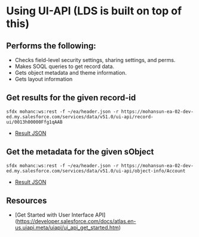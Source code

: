 # Using UI-API (LDS is built on top of this) 


## Performs the following:
- Checks field-level security settings, sharing settings, and perms.
- Makes SOQL queries to get record data.
- Gets object metadata and theme information.
- Gets layout information


## Get results for the given record-id
```
sfdx mohanc:ws:rest -f ~/ea/header.json -r https://mohansun-ea-02-dev-ed.my.salesforce.com/services/data/v51.0/ui-api/record-ui/0013h00000Ffg1qAAB 

```

- [Result JSON](./0013h00000Ffg1qAAB.json)


## Get the metadata for the given sObject
```
sfdx mohanc:ws:rest -f ~/ea/header.json -r https://mohansun-ea-02-dev-ed.my.salesforce.com/services/data/v51.0/ui-api/object-info/Account

```
- [Result JSON](./Account.json)


## Resources
- [Get Started with User Interface API] (https://developer.salesforce.com/docs/atlas.en-us.uiapi.meta/uiapi/ui_api_get_started.htm)
